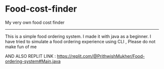 # Food-cost-finder
My very own food cost finder
__________________________________

This is a simple food ordering system. I made it with java as a beginner. I have tried to simulate a food ordering experience using CLI , Please do not make fun of me 

AND ALSO REPLIT LINK : https://replit.com/@PrithwishMukher/Food-ordering-system#Main.java
